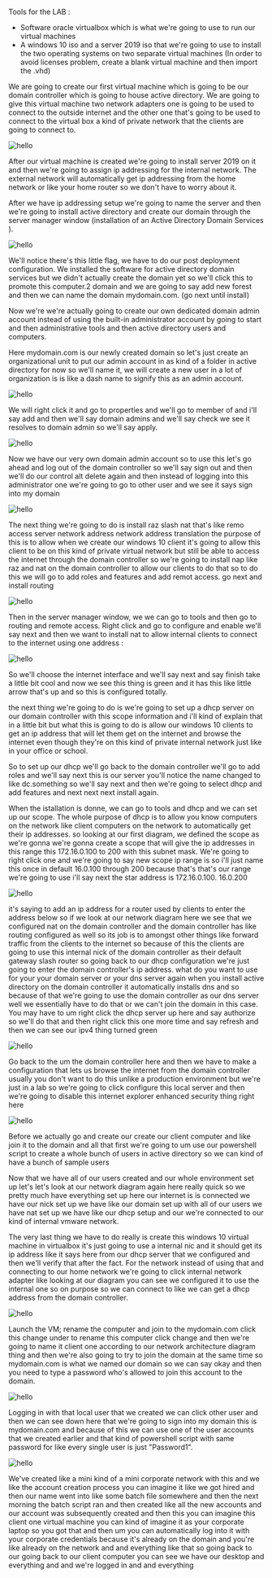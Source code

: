 Tools for the LAB :

- Software oracle virtualbox which is what we're going to use to run our virtual machines
- A windows 10 iso and a server 2019 iso that we're going to use to install the two operating systems on two separate virtual machines
(In order to avoid licenses problem, create a blank virtual machine and then import the .vhd)


We are going to create our first virtual machine which is going to be our domain controller which is going to house active directory. We are going to give this virtual machine two network adapters one is going to be used to connect to the outside internet and the other one that's going to be used to connect to the virtual box a kind of private network that the clients are going to connect to.

![hello](Images/Diag1.png)


After our virtual machine is created we're going to install server 2019 on it and then we're going to assign ip addressing for the internal network. The external network will automatically get ip addressing from the home network or like your home router so we don't have to worry about it. 

After we have ip addressing setup we're going to name the server and then we're going to install active directory and create our domain through the server manager window (installation of an Active Directory Domain Services ).



![hello](Images/Diag2.png)

We'll notice there's this little flag, we have to do our post deployment configuration. We installed the software for active directory domain services but we didn't actually create the domain yet so we'll click this to promote this computer.2 domain and we are going to say add new forest and then we can name the domain mydomain.com. (go next until install)

Now we're we're actually going to create our own dedicated domain admin account instead of using the built-in administrator account by going to start and then administrative tools and then active directory users and computers.

Here mydomain.com is our newly created domain so let's just create an organizational unit to put our admin account in as kind of a folder in active directory for now so we'll name it, we will create a new user in a lot of organization is is like a dash name to signify this as an admin account.

![hello](Images/Diag3.png)

We will right click it and go to properties and we'll go to member of and i'll say add and then we'll say domain admins and we'll say check we see it resolves to domain admin so we'll say apply.


![hello](Images/Diag4.png)


Now we have our very own domain admin account so to use this let's go ahead and log out of the domain controller so we'll say sign out and then we'll do our control alt delete again and then instead of logging into this administrator one we're going to go to other user and we see it says sign into my domain

![hello](Images/Diag5.png)

The next thing we're going to do is install raz slash nat that's like remo access server network address network address translation the purpose of this is to allow when we create our windows 10 client it's going to allow this client to be on this kind of private virtual network but still be able to access the internet through the domain controller so we're going to install nap like raz and nat on the domain controller to allow our clients to do that so to do this we will go to add roles and features and add remot access. go next and install routing

![hello](Images/Diag6.png)

Then in the server manager window, we we can go to tools and then go to routing and remote access. Right click and go to configure and enable we'll say next and then we want to install nat to allow internal clients to connect to the internet using one address :

![hello](Images/Diag7.png)

So we'll choose the internet interface and we'll say next and say finish take a little bit cool and now we see this thing is green and it has this like little arrow that's up and so this is configured totally.

the next thing we're going to do is we're going to set up a dhcp server on our domain controller with this scope information and i'll kind of explain that in a little bit but what this is going to do is allow our windows 10 clients to get an ip address that will let them get on the internet and browse the internet even though they're on this kind of private internal network just like in your office or school.

So to set up our dhcp we'll go back to the domain controller we'll go to add roles and we'll say next this is our server you'll notice the name changed to like dc.something so we'll say next and then we're going to select dhcp and add features and next next next install again.

When the istallation is donne, we can go to tools and dhcp and we can set up our scope. The whole purpose of dhcp is to allow you know computers on the network like client computers on the network to automatically get their ip addresses. so looking at our first diagram, we defined the scope as we're gonna we're gonna create a scope that will give the ip addresses in this range this 172.16.0.100 to 200 with this subnet mask.  We're going to right click one and we're going to say new scope ip range is so i'll just name this once in default 16.0.100 through 200 because that's that's our range we're going to use i'll say next the star address is 172.16.0.100. 16.0.200 

![hello](Images/Diag8.png)


 it's saying to add an ip address for a router used by clients to enter the address below so if we look at our network diagram here we see that we configured nat on the domain controller and the domain controller has like routing configured as well so its job is to amongst other things like forward traffic from the clients to the internet so because of this the clients are going to use this internal nick of the domain controller as their default gateway slash router so going back to our dhcp configuration we're just going to enter the domain controller's ip address. what do you want to use for your your domain server or your dns server again when you install active directory on the domain controller it automatically installs dns and so because of that we're going to use the domain controller as our dns server well we essentially have to do that or we can't join the domain in this case. You may have to um right click the dhcp server up here and say authorize so we'll do that and then right click this one more time and say refresh and then we can see our ipv4 thing turned green

![hello](Images/Diag9.png)

Go back to the um the domain controller here and then we have to make a configuration that lets us browse the internet from the domain controller usually you don't want to do this unlike a production environment but we're just in a lab so we're going to click configure this local server and then we're going to disable this internet explorer enhanced security thing right here 

![hello](Images/Diag10.png)

Before we actually go and create our create our client computer and like join it to the domain and all that first we're going to um use our powershell script to create a whole bunch of users in active directory so we can kind of have a bunch of sample users

Now that we have all of our users created and our whole environment set up let's let's look at our network diagram again here really quick so we pretty much have everything set up here our internet is is connected we have our nick set up we have like our domain set up with all of our users we have nat set up we have like our dhcp setup and our we're connected to our kind of internal vmware network.

The very last thing we have to do really is create this windows 10 virtual machine in virtualbox it's just going to use a internal nic and it should get its ip address like it says here from our dhcp server that we configured and then we'll verify that after the fact. For the network instead of using that and connecting to our home network we're going to click internal network adapter like looking at our diagram you can see we configured it to use the internal one so on purpose so we can connect to like we can get a dhcp address from the domain controller. 

![hello](Images/Diag12.png)

Launch the VM; rename the computer and join to the mydomain.com click this change under to rename this computer click change and then we're going to name it client one according to our network architecture diagram thing and then we're also going to try to join the domain at the same time so mydomain.com is what we named our domain so we can say okay and then you need to type a password who's allowed to join this account to the domain.

![hello](Images/Diag13.png)

Logging in with that local user that we created we can click other user and then we can see down here that we're going to sign into my domain this is mydomain.com and because of this we can use one of the user accounts that we created earlier and that kind of powershell script with same password for like every single user is just "Password1".

![hello](Images/Diag14.png)


We've created like a mini kind of a mini corporate network with this and we like the account creation process you can imagine it like we got hired and then our name went into like some batch file somewhere and then the next morning the batch script ran and then created like all the new accounts and our account was subsequently created and then this you can imagine this client one virtual machine you can kind of imagine it as your corporate laptop so you got that and then um you can automatically log into it with your corporate credentials because it's already on the domain and you're like already on the network and and everything like that so going back to our going back to our client computer you can see we have our desktop and everything and and we're logged in and and everything
 
